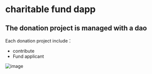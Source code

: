 # charitable fund dapp

## The donation project is managed with a dao

Each donation project include：
- contribute  
- Fund applicant

![image](https://user-images.githubusercontent.com/16698808/168980623-3a3073b6-6bdc-418d-b0fa-7930a3a081b5.png)


